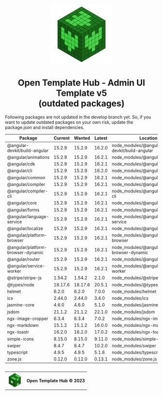 <p align="center">
  <a href="https://opentemplatehub.com">
    <img src="https://raw.githubusercontent.com/open-template-hub/open-template-hub.github.io/master/assets/logo/ui/admin-ui-logo.png" alt="Logo" width=200>
  </a>
</p>


<h1 align="center">
Open Template Hub - Admin UI Template v5
  <br/>
(outdated packages)
</h1>

Following packages are not updated in the develop branch yet. So, if you want to update outdated packages on your own risk, update the package.json and install dependencies.

| Package | Current | Wanted | Latest | Location |
| --- | --- | --- | --- | --- |
| @angular-devkit/build-angular | 15.2.9 | 15.2.9 | 16.2.0 | node_modules/@angular-devkit/build-angular |
| @angular/animations | 15.2.9 | 15.2.9 | 16.2.1 | node_modules/@angular/animations |
| @angular/cdk | 15.2.9 | 15.2.9 | 16.2.1 | node_modules/@angular/cdk |
| @angular/cli | 15.2.9 | 15.2.9 | 16.2.0 | node_modules/@angular/cli |
| @angular/common | 15.2.9 | 15.2.9 | 16.2.1 | node_modules/@angular/common |
| @angular/compiler | 15.2.9 | 15.2.9 | 16.2.1 | node_modules/@angular/compiler |
| @angular/compiler-cli | 15.2.9 | 15.2.9 | 16.2.1 | node_modules/@angular/compiler-cli |
| @angular/core | 15.2.9 | 15.2.9 | 16.2.1 | node_modules/@angular/core |
| @angular/forms | 15.2.9 | 15.2.9 | 16.2.1 | node_modules/@angular/forms |
| @angular/language-service | 15.2.9 | 15.2.9 | 16.2.1 | node_modules/@angular/language-service |
| @angular/localize | 15.2.9 | 15.2.9 | 16.2.1 | node_modules/@angular/localize |
| @angular/platform-browser | 15.2.9 | 15.2.9 | 16.2.1 | node_modules/@angular/platform-browser |
| @angular/platform-browser-dynamic | 15.2.9 | 15.2.9 | 16.2.1 | node_modules/@angular/platform-browser-dynamic |
| @angular/router | 15.2.9 | 15.2.9 | 16.2.1 | node_modules/@angular/router |
| @angular/service-worker | 15.2.9 | 15.2.9 | 16.2.1 | node_modules/@angular/service-worker |
| @stripe/stripe-js | 1.54.2 | 1.54.2 | 2.1.0 | node_modules/@stripe/stripe-js |
| @types/node | 18.17.6 | 18.17.6 | 20.5.1 | node_modules/@types/node |
| helmet | 6.2.0 | 6.2.0 | 7.0.0 | node_modules/helmet |
| ics | 2.44.0 | 2.44.0 | 3.4.0 | node_modules/ics |
| jasmine-core | 4.6.0 | 4.6.0 | 5.1.0 | node_modules/jasmine-core |
| jsdom | 21.1.2 | 21.1.2 | 22.1.0 | node_modules/jsdom |
| ngx-image-cropper | 6.3.4 | 6.3.4 | 7.0.2 | node_modules/ngx-image-cropper |
| ngx-markdown | 15.1.2 | 15.1.2 | 16.0.0 | node_modules/ngx-markdown |
| ngx-toastr | 16.2.0 | 16.2.0 | 17.0.2 | node_modules/ngx-toastr |
| simple-icons | 8.15.0 | 8.15.0 | 9.11.0 | node_modules/simple-icons |
| swiper | 8.4.7 | 8.4.7 | 10.2.0 | node_modules/swiper |
| typescript | 4.9.5 | 4.9.5 | 5.1.6 | node_modules/typescript |
| zone.js | 0.12.0 | 0.12.0 | 0.13.1 | node_modules/zone.js |

<table align="right"><tr><td><a href="https://opentemplatehub.com"><img src="https://raw.githubusercontent.com/open-template-hub/open-template-hub.github.io/master/assets/logo/brand-logo.png" width="50px" alt="oth"/></a></td><td><b>Open Template Hub © 2023</b></td></tr></table>

